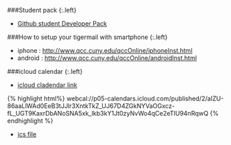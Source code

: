 ###Student pack
{:.left}

 * [Github student Developer Pack](https://education.github.com/pack)

###How to setup your tigermail with smartphone
{:.left}
- iphone : http://www.qcc.cuny.edu/qccOnline/iphoneInst.html
- android : http://www.qcc.cuny.edu/qccOnline/androidInst.html

###icloud calendar
{:.left}
* [icloud cladendar link](webcal://p05-calendars.icloud.com/published/2/T4P92Rcjs0aSqE6aR0ypBRc9YCh9hC9uFxSNPM9ckid0mF5eCOW3oEphUT9J_f5u1AP7KZKDNRgDbHPcQ274WdCsEUGNWQ1LwD8QKxjCXwg)

{% highlight html%}
webcal://p05-calendars.icloud.com/published/2/aIZU-86aaLlWAd0EeB3tJJlr3XntkTkZ_UJ67D4ZGkNYVaOGxcz-fL_UGT9KaxrDbANoSNA5xk_lkb3kY1Jt0zyNvWo4qCe2eTlU94nRqwQ
{% endhighlight %}

* [ics file](http://p05-calendars.icloud.com/published/2/aIZU-86aaLlWAd0EeB3tJJlr3XntkTkZ_UJ67D4ZGkNYVaOGxcz-fL_UGT9KaxrDbANoSNA5xk_lkb3kY1Jt0zyNvWo4qCe2eTlU94nRqwQ)
